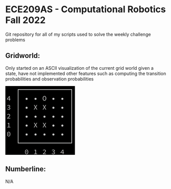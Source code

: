 # ECE209AS - Computational Robotics Fall 2022

Git repository for all of my scripts used to solve the weekly challenge problems

## Gridworld:
Only started on an ASCII visualization of the current grid world given a state, have not implemented other features such as computing the transition probabilities and observation probabilities

![Screenshot](Screenshot.png)

## Numberline:
N/A
